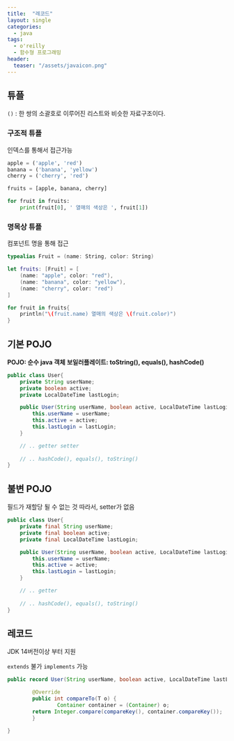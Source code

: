 ```yaml
---
title:  "레코드"
layout: single
categories:
  - java
tags:
  - o'reilly
  - 함수형 프로그래밍
header:
  teaser: "/assets/javaicon.png"
---
```


## 튜플
`()` : 한 쌍의 소괄호로 이루어진 리스트와 비슷한 자료구조이다.

### 구조적 튜플
인덱스를 통해서 접근가능

```python
apple = ('apple', 'red')
banana = ('banana', 'yellow')
cherry = ('cherry', 'red')

fruits = [apple, banana, cherry]

for fruit in fruits:
    print(fruit[0], ' 열매의 색상은 ', fruit[1]) 
```

### 명목상 튜플
컴포넌트 명을 통해 접근

```swift
typealias Fruit = (name: String, color: String)

let fruits: [Fruit] = [
    (name: "apple", color: "red"),
    (name: "banana", color: "yellow"),
    (name: "cherry", color: "red")
]

for fruit in fruits{
    println("\(fruit.name) 열매의 색상은 \(fruit.color)")
}
```

## 기본 POJO
**POJO: 순수 java 객체**
**보일러플레이트: toString(), equals(), hashCode()**
```java
public class User{
    private String userName;
    private boolean active;
    private LocalDateTime lastLogin;

    public User(String userName, boolean active, LocalDateTime lastLogin){
        this.userName = userName;
        this.active = active;
        this.lastLogin = lastLogin;
    }

    // .. getter setter
    
    // .. hashCode(), equals(), toString()
}
```

## 불변 POJO
필드가 재할당 될 수 없는 것 따라서, setter가 없음

```java
public class User{
    private final String userName;
    private final boolean active;
    private final LocalDateTime lastLogin;

    public User(String userName, boolean active, LocalDateTime lastLogin){
        this.userName = userName;
        this.active = active;
        this.lastLogin = lastLogin;
    }

    // .. getter
    
    // .. hashCode(), equals(), toString()
}
```

## 레코드
JDK 14버전이상 부터 지원

`extends` 불가 `implements` 가능

```java
public record User(String userName, boolean active, LocalDateTime lastLogin, int compareKey) implements Comparable<T>{

		@Override
		public int compareTo(T o) {
				Container container = (Container) o;
        return Integer.compare(compareKey(), container.compareKey());
		}

}
```



